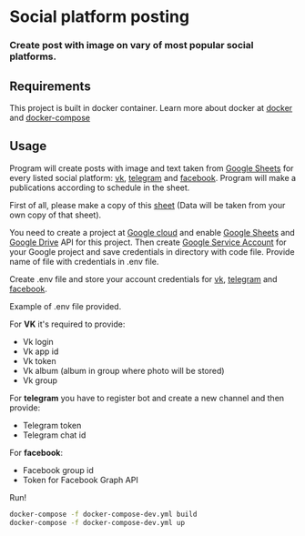# Social platform posting
### Create post with image on vary of most popular social platforms.

## Requirements

This project is built in docker container.
Learn more about docker at [docker](https://docs.docker.com/) and [docker-compose](https://docs.docker.com/compose/) 
## Usage

Program will create posts with image and text taken from [Google Sheets](https://www.google.com/sheets/about/)
for every listed social platform:
[vk](https://vk.com), [telegram](https://telegram.org/) and [facebook](https://www.facebook.com/).
Program will make a publications according to schedule in the sheet.

First of all, please make a copy of this [sheet](https://drive.google.com/open?id=17r4QRW_m0clut772bRnUL-U1-JiazImiZMm43SkgS9Q)
(Data will be taken from your own copy of that sheet).

You need to create a project at [Google cloud](https://cloud.google.com/) and enable [Google Sheets](https://www.google.com/sheets/about/)
and [Google Drive](https://www.google.com/drive/) API for this project.
Then create [Google Service Account](https://cloud.google.com/iam/docs/understanding-service-accounts) for your Google project
and save credentials in directory with code file. Provide name of file with credentials in .env file. 

Create .env file and store your account credentials for [vk](https://vk.com),
[telegram](https://telegram.org/) and [facebook](https://www.facebook.com/).

Example of .env file provided.

For **VK** it's required to provide:
* Vk login
* Vk app id
* Vk token
* Vk album (album in group where photo will be stored)
* Vk group

For **telegram** you have to register bot and create a new channel and then provide:
* Telegram token
* Telegram chat id

For **facebook**:
* Facebook group id
* Token for Facebook Graph API

Run!
```bash
docker-compose -f docker-compose-dev.yml build
docker-compose -f docker-compose-dev.yml up
```



